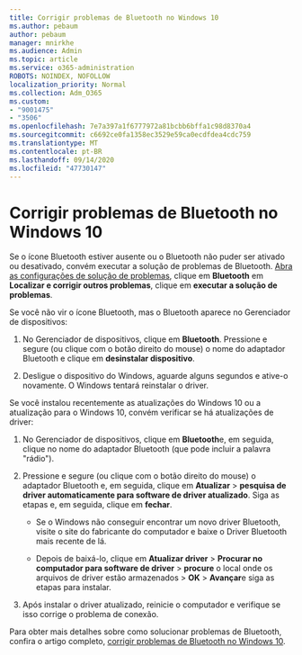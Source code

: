 ```yaml
---
title: Corrigir problemas de Bluetooth no Windows 10
ms.author: pebaum
author: pebaum
manager: mnirkhe
ms.audience: Admin
ms.topic: article
ms.service: o365-administration
ROBOTS: NOINDEX, NOFOLLOW
localization_priority: Normal
ms.collection: Adm_O365
ms.custom:
- "9001475"
- "3506"
ms.openlocfilehash: 7e7a397a1f6777972a81bcbb6bffa1c98d8370a4
ms.sourcegitcommit: c6692ce0fa1358ec3529e59ca0ecdfdea4cdc759
ms.translationtype: MT
ms.contentlocale: pt-BR
ms.lasthandoff: 09/14/2020
ms.locfileid: "47730147"
---
```

# <a name="fix-bluetooth-problems-in-windows-10"></a>Corrigir problemas de Bluetooth no Windows 10

Se o ícone Bluetooth estiver ausente ou o Bluetooth não puder ser ativado ou desativado, convém executar a solução de problemas de Bluetooth. [Abra as configurações de solução de problemas](ms-settings:troubleshoot), clique em **Bluetooth** em **Localizar e corrigir outros problemas**, clique em **executar a solução de problemas**.

Se você não vir o ícone Bluetooth, mas o Bluetooth aparece no Gerenciador de dispositivos:

1. No Gerenciador de dispositivos, clique em **Bluetooth**. Pressione e segure (ou clique com o botão direito do mouse) o nome do adaptador Bluetooth e clique em **desinstalar dispositivo**.

2. Desligue o dispositivo do Windows, aguarde alguns segundos e ative-o novamente. O Windows tentará reinstalar o driver.

Se você instalou recentemente as atualizações do Windows 10 ou a atualização para o Windows 10, convém verificar se há atualizações de driver:

1. No Gerenciador de dispositivos, clique em **Bluetooth**e, em seguida, clique no nome do adaptador Bluetooth (que pode incluir a palavra "rádio").

2. Pressione e segure (ou clique com o botão direito do mouse) o adaptador Bluetooth e, em seguida, clique em **Atualizar**  >  **pesquisa de driver automaticamente para software de driver atualizado**. Siga as etapas e, em seguida, clique em **fechar**.

      - Se o Windows não conseguir encontrar um novo driver Bluetooth, visite o site do fabricante do computador e baixe o Driver Bluetooth mais recente de lá.

    - Depois de baixá-lo, clique em **Atualizar driver**  >  **Procurar no computador para software de driver**  >  **procure** o local onde os arquivos de driver estão armazenados > **OK**  >  **Avançar**e siga as etapas para instalar.

3. Após instalar o driver atualizado, reinicie o computador e verifique se isso corrige o problema de conexão.

Para obter mais detalhes sobre como solucionar problemas de Bluetooth, confira o artigo completo, [corrigir problemas de Bluetooth no Windows 10](https://support.microsoft.com/help/14169/windows-10-fix-bluetooth-problems).
